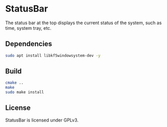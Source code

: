 # StatusBar

The status bar at the top displays the current status of the system, such as time, system tray, etc.

## Dependencies

```bash
sudo apt install libkf5windowsystem-dev -y
```

## Build

```bash
cmake ..
make
sudo make install
```

## License

StatusBar is licensed under GPLv3.
